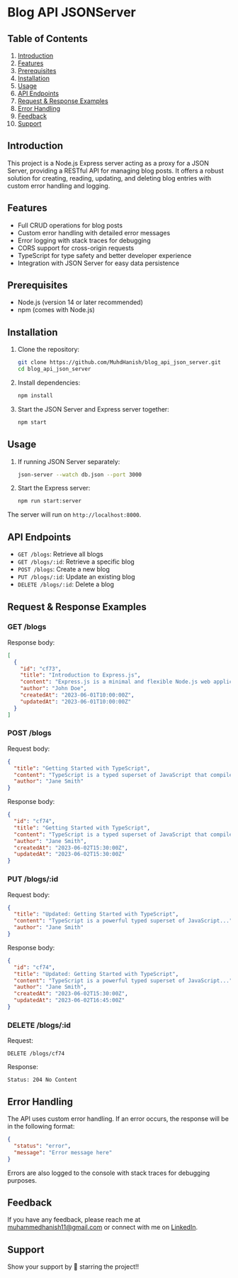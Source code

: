 # Blog API JSONServer

## Table of Contents
1. [Introduction](#introduction)
2. [Features](#features)
3. [Prerequisites](#prerequisites)
4. [Installation](#installation)
5. [Usage](#usage)
6. [API Endpoints](#api-endpoints)
7. [Request & Response Examples](#request--response-examples)
8. [Error Handling](#error-handling)
9. [Feedback](#feedback)
10. [Support](#support)

## Introduction

This project is a Node.js Express server acting as a proxy for a JSON Server, providing a RESTful API for managing blog posts. It offers a robust solution for creating, reading, updating, and deleting blog entries with custom error handling and logging.

## Features

- Full CRUD operations for blog posts
- Custom error handling with detailed error messages
- Error logging with stack traces for debugging
- CORS support for cross-origin requests
- TypeScript for type safety and better developer experience
- Integration with JSON Server for easy data persistence

## Prerequisites

- Node.js (version 14 or later recommended)
- npm (comes with Node.js)

## Installation

1. Clone the repository:
   ```bash
   git clone https://github.com/MuhdHanish/blog_api_json_server.git
   cd blog_api_json_server
   ```

2. Install dependencies:
   ```bash
   npm install
   ```

3. Start the JSON Server and Express server together:
   ```bash
   npm start
   ```

## Usage

1. If running JSON Server separately:
   ```bash
   json-server --watch db.json --port 3000
   ```

2. Start the Express server:
   ```bash
   npm run start:server
   ```

The server will run on `http://localhost:8000`.

## API Endpoints

- `GET /blogs`: Retrieve all blogs
- `GET /blogs/:id`: Retrieve a specific blog
- `POST /blogs`: Create a new blog
- `PUT /blogs/:id`: Update an existing blog
- `DELETE /blogs/:id`: Delete a blog

## Request & Response Examples

### GET /blogs

Response body:
```json
[
  {
    "id": "cf73",
    "title": "Introduction to Express.js",
    "content": "Express.js is a minimal and flexible Node.js web application framework...",
    "author": "John Doe",
    "createdAt": "2023-06-01T10:00:00Z",
    "updatedAt": "2023-06-01T10:00:00Z"
  }
]
```

### POST /blogs

Request body:
```json
{
  "title": "Getting Started with TypeScript",
  "content": "TypeScript is a typed superset of JavaScript that compiles to plain JavaScript...",
  "author": "Jane Smith"
}
```

Response body:
```json
{
  "id": "cf74",
  "title": "Getting Started with TypeScript",
  "content": "TypeScript is a typed superset of JavaScript that compiles to plain JavaScript...",
  "author": "Jane Smith",
  "createdAt": "2023-06-02T15:30:00Z",
  "updatedAt": "2023-06-02T15:30:00Z"
}
```

### PUT /blogs/:id

Request body:
```json
{
  "title": "Updated: Getting Started with TypeScript",
  "content": "TypeScript is a powerful typed superset of JavaScript...",
  "author": "Jane Smith"
}
```

Response body:
```json
{
  "id": "cf74",
  "title": "Updated: Getting Started with TypeScript",
  "content": "TypeScript is a powerful typed superset of JavaScript...",
  "author": "Jane Smith",
  "createdAt": "2023-06-02T15:30:00Z",
  "updatedAt": "2023-06-02T16:45:00Z"
}
```

### DELETE /blogs/:id

Request:
```
DELETE /blogs/cf74
```

Response:
```
Status: 204 No Content
```

## Error Handling

The API uses custom error handling. If an error occurs, the response will be in the following format:

```json
{
  "status": "error",
  "message": "Error message here"
}
```

Errors are also logged to the console with stack traces for debugging purposes.

## Feedback

If you have any feedback, please reach me at [muhammedhanish11@gmail.com](mailto:muhammedhanish11@gmail.com) or connect with me on [LinkedIn](https://www.linkedin.com/in/muhdhanish/).

## Support

Show your support by 🌟 starring the project!!
